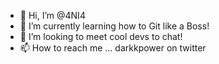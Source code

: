 - 👋 Hi, I’m @4NI4
- 🌱 I’m currently learning how to Git like a Boss!
- 💞️ I’m looking to meet cool devs to chat!
- 📫 How to reach me ... darkkpower on twitter

<!---
4NI4/4NI4 is a ✨ special ✨ repository because its `README.md` (this file) appears on your GitHub profile.
You can click the Preview link to take a look at your changes.
--->
